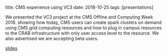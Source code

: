 title: CMS experience using VC3
date: 2018-10-25
tags: [presentations]

We presented the VC3 project at the CMS Offline and Computing Week 2018.
showing how today, CMS users can create spark clusters on demand using
CMS grid computing resources and how to plug in campus resources to 
the CRAB infrastructure with only user access level to the resource.
We also advertised we are accepting beta users.

[slides](images/2018-10-25-cmsocweek/2018-10-25-cmsocweek.pdf)
